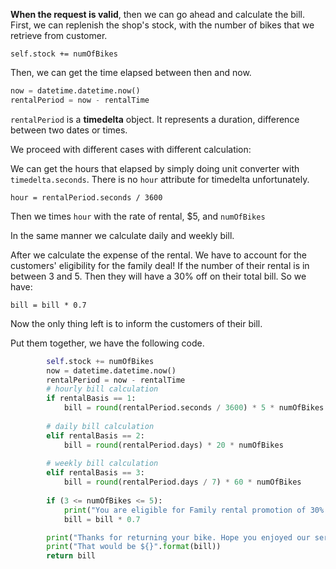 <!--title={Return Bike: Bill}-->

<!--badges={Python:30}-->

<!--concepts={Class Variable}-->

**When the request is valid**, then we can go ahead and calculate the bill.
First, we can replenish the shop's stock, with the number of bikes that we retrieve from customer.

`self.stock += numOfBikes`

Then, we can get the time elapsed between then and now.

```python
now = datetime.datetime.now()
rentalPeriod = now - rentalTime
```

`rentalPeriod` is a **timedelta** object. It represents a duration, difference between two dates or times.

We proceed with different cases with different calculation: 

We can get the hours that elapsed by simply doing unit converter with `timedelta.seconds`. There is no `hour` attribute for timedelta unfortunately.

`hour = rentalPeriod.seconds / 3600`

Then we times `hour` with the rate of rental, $5, and `numOfBikes`

In the same manner we calculate daily and weekly bill.

After we calculate the expense of the rental. We have to account for the customers' eligibility for the family deal! If the number of their rental is in between 3 and 5. Then they will have a 30% off on their total bill. So we have:

`bill = bill * 0.7`

Now the only thing left is to inform the customers of their bill.

Put them together, we have the following code.

```python
        self.stock += numOfBikes
        now = datetime.datetime.now()
        rentalPeriod = now - rentalTime
        # hourly bill calculation
        if rentalBasis == 1:
            bill = round(rentalPeriod.seconds / 3600) * 5 * numOfBikes
            
        # daily bill calculation
        elif rentalBasis == 2:
            bill = round(rentalPeriod.days) * 20 * numOfBikes
            
        # weekly bill calculation
        elif rentalBasis == 3:
            bill = round(rentalPeriod.days / 7) * 60 * numOfBikes
        
        if (3 <= numOfBikes <= 5):
            print("You are eligible for Family rental promotion of 30% discount")
            bill = bill * 0.7

        print("Thanks for returning your bike. Hope you enjoyed our service!")
        print("That would be ${}".format(bill))
        return bill    
```


​               


